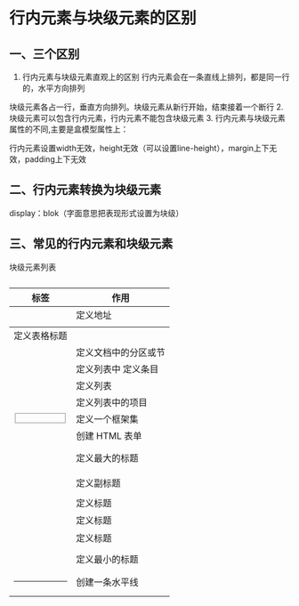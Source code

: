 # 行内元素与块级元素的区别
## 一、三个区别
1. 行内元素与块级元素直观上的区别
   行内元素会在一条直线上排列，都是同一行的，水平方向排列

块级元素各占一行，垂直方向排列。块级元素从新行开始，结束接着一个断行
2. 块级元素可以包含行内元素，行内元素不能包含块级元素
3. 行内元素与块级元素属性的不同,主要是盒模型属性上：

行内元素设置width无效，height无效（可以设置line-height），margin上下无效，padding上下无效

## 二、行内元素转换为块级元素

display：blok（字面意思把表现形式设置为块级）
## 三、常见的行内元素和块级元素

块级元素列表

标签 | 作用
---|---
<address>| 定义地址
<caption>| 定义表格标题
<div>|	定义文档中的分区或节
<dd>|定义列表中  定义条目
<dl>|	定义列表
<dt>|	定义列表中的项目
<fieldset>|	定义一个框架集
<form>|	创建 HTML 表单
<h1>|	定义最大的标题
<h2>|	定义副标题
<h3>|	定义标题
<h4>|	定义标题
<h5>|	定义标题
<h6>|	定义最小的标题
<hr>|	创建一条水平线
<noframes>|	为那些不支持框架的浏览器显示文本，于 frameset 元素内部
<noscript>|	定义在脚本未被执行时的替代内容
<legend>|	元素为 fieldset 元素定义标题
<li>|	标签定义列表项目
<ol>|	定义有序列表
<ul>|	定义无序列表
<p>|	标签定义段落
<pre>|	定义预格式化的文本
<table>|	标签定义 HTML 表格
<tbody>|	标签表格主体（正文）
<td>|	表格中的标准单元格
<tfoot>|	定义表格的页脚（脚注或表注）
<th>|	定义表头单元格
<thead>|	标签定义表格的表头
<tr>|	定义表格中的行

常见的行内元素

标签 | 作用
---|---
<a>|	标签可定义锚
<abbr>|	表示一个缩写形式
<acronym>|	定义只取首字母缩写
<b>|	字体加粗
<bdo>|	可覆盖默认的文本方向
<big>|	大号字体加粗
<br>|	换行
<cite>|	引用进行定义
<code>|	定义计算机代码文本
<dfn>|	定义一个定义项目
<em>|	定义为强调的内容
<i>|	斜体文本效果
<img>|	向网页中嵌入一幅图像
<input>|	输入框
<kbd>|	定义键盘文本
<label>|	标签为 input 元素定义标注（标记）
<q>|	定义短的引用
<samp>|	定义样本文本
<select>|	创建单选或多选菜单
<small>|	呈现小号字体效果
<span>|	组合文档中的行内元素
<strong>|	语气更强的强调的内容
<sub>|	定义下标文本
<sup>|	定义上标文本
<textarea>|	多行的文本输入控件
<tt>|	打字机或者等宽的文本效果
<var>|	定义变量